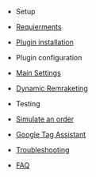 

<!-- docs/_sidebar.md -->

- Setup

 - [Requierments](requirements.md)
 - [Plugin installation](plugin-installation.md)
 - Plugin configuration
  - [Main Settings](plugin-configuration.md)
  - [Dynamic Remraketing](dynamic-remarketing.md)

- Testing
 - [Simulate an order](simulated-order.md)
 - [Google Tag Assistant](google-tag-assistant.md)

- [Troubleshooting](troubleshooting.md)

- [FAQ](faq.md)

<!-- - [Script Blockers](script-blockers.md) -->
<!-- - [Pro features](pro-features.md) -->